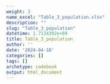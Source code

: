 ```yaml
---
weight: 3
name_excel: "Table_3_population.xlsx"
description: ""
slug: "Table_3_population"
datetime: 1.7134392e+09
title: Table_3_population
author: ''
date: '2024-04-18'
categories: []
tags: []
archetype: codebook
output: html_document
---
```


<div class="tabcontent"></div>
